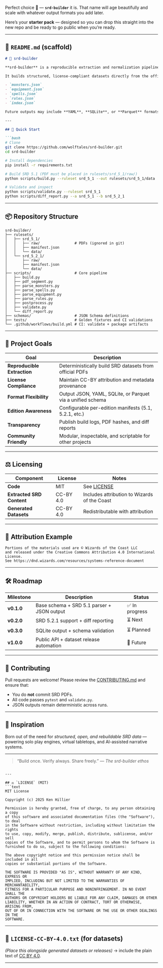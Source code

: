 Perfect choice 👏 — **`srd-builder`** it is. That name will age beautifully and scale with whatever output formats you add later.

Here’s your **starter pack** — designed so you can drop this straight into the new repo and be ready to go public when you’re ready.

---

## 🧱 `README.md` (scaffold)

````markdown
# 🧰 srd-builder

**srd-builder** is a reproducible extraction and normalization pipeline for the *System Reference Document* (SRD) rulesets — starting with **D&D 5.1** and expanding to **5.2.1 (2024)** and beyond.

It builds structured, license-compliant datasets directly from the official PDF releases under *Creative Commons BY 4.0*, producing clean, machine-readable outputs such as:

- `monsters.json`
- `equipment.json`
- `spells.json`
- `rules.json`
- `index.json`

Future outputs may include **YAML**, **SQLite**, or **Parquet** formats.

---

## 🚀 Quick Start

```bash
# Clone
git clone https://github.com/wolftales/srd-builder.git
cd srd-builder

# Install dependencies
pip install -r requirements.txt

# Build SRD 5.1 (PDF must be placed in rulesets/srd_5_1/raw/)
python scripts/build.py --ruleset srd_5_1 --out rulesets/srd_5_1/data

# Validate and inspect
python scripts/validate.py --ruleset srd_5_1
python scripts/diff_report.py --a srd_5_1 --b srd_5_2_1
````

---

## 📦 Repository Structure

```
srd-builder/
├── rulesets/
│   ├── srd_5_1/
│   │   ├── raw/                # PDFs (ignored in git)
│   │   ├── manifest.json
│   │   └── data/
│   └── srd_5_2_1/
│       ├── raw/
│       ├── manifest.json
│       └── data/
├── scripts/                    # Core pipeline
│   ├── build.py
│   ├── pdf_segment.py
│   ├── parse_monsters.py
│   ├── parse_spells.py
│   ├── parse_equipment.py
│   ├── parse_rules.py
│   ├── postprocess.py
│   ├── validate.py
│   └── diff_report.py
├── schemas/                    # JSON Schema definitions
├── tests/                      # Golden fixtures and CI validations
└── .github/workflows/build.yml # CI: validate + package artifacts
```

---

## 🧭 Project Goals

| Goal                        | Description                                                |
| --------------------------- | ---------------------------------------------------------- |
| **Reproducible Extraction** | Deterministically build SRD datasets from official PDFs    |
| **License Compliance**      | Maintain CC-BY attribution and metadata provenance         |
| **Format Flexibility**      | Output JSON, YAML, SQLite, or Parquet via a unified schema |
| **Edition Awareness**       | Configurable per-edition manifests (5.1, 5.2.1, etc.)      |
| **Transparency**            | Publish build logs, PDF hashes, and diff reports           |
| **Community Friendly**      | Modular, inspectable, and scriptable for other projects    |

---

## ⚖️ Licensing

| Component                 | License   | Notes                                        |
| ------------------------- | --------- | -------------------------------------------- |
| **Code**                  | MIT       | See [LICENSE](LICENSE)                       |
| **Extracted SRD Content** | CC-BY 4.0 | Includes attribution to Wizards of the Coast |
| **Generated Datasets**    | CC-BY 4.0 | Redistributable with attribution             |

---

## 🧩 Attribution Example

```text
Portions of the materials used are © Wizards of the Coast LLC
and released under the Creative Commons Attribution 4.0 International License.
See https://dnd.wizards.com/resources/systems-reference-document
```

---

## 🛠️ Roadmap

| Milestone  | Description                                | Status        |
| ---------- | ------------------------------------------ | ------------- |
| **v0.1.0** | Base schema + SRD 5.1 parser + JSON output | ✅ In progress |
| **v0.2.0** | SRD 5.2.1 support + diff reporting         | ⏳ Next        |
| **v0.3.0** | SQLite output + schema validation          | ⏳ Planned     |
| **v1.0.0** | Public API + dataset release automation    | 🔮 Future     |

---

## 🤝 Contributing

Pull requests are welcome!
Please review the [CONTRIBUTING.md](CONTRIBUTING.md) and ensure that:

* You do **not** commit SRD PDFs.
* All code passes `pytest` and `validate.py`.
* JSON outputs remain deterministic across runs.

---

## 🧠 Inspiration

Born out of the need for *structured, open, and rebuildable SRD data* — powering solo play engines, virtual tabletops, and AI-assisted narrative systems.

---

> “Build once. Verify always. Share freely.”
> — *The srd-builder ethos*

````

---

## ⚖️ `LICENSE` (MIT)
```text
MIT License

Copyright (c) 2025 Ken Hillier

Permission is hereby granted, free of charge, to any person obtaining a copy
of this software and associated documentation files (the "Software"), to deal
in the Software without restriction, including without limitation the rights
to use, copy, modify, merge, publish, distribute, sublicense, and/or sell
copies of the Software, and to permit persons to whom the Software is
furnished to do so, subject to the following conditions:

The above copyright notice and this permission notice shall be included in all
copies or substantial portions of the Software.

THE SOFTWARE IS PROVIDED "AS IS", WITHOUT WARRANTY OF ANY KIND, EXPRESS OR
IMPLIED, INCLUDING BUT NOT LIMITED TO THE WARRANTIES OF MERCHANTABILITY,
FITNESS FOR A PARTICULAR PURPOSE AND NONINFRINGEMENT. IN NO EVENT SHALL THE
AUTHORS OR COPYRIGHT HOLDERS BE LIABLE FOR ANY CLAIM, DAMAGES OR OTHER
LIABILITY, WHETHER IN AN ACTION OF CONTRACT, TORT OR OTHERWISE, ARISING FROM,
OUT OF OR IN CONNECTION WITH THE SOFTWARE OR THE USE OR OTHER DEALINGS IN THE
SOFTWARE.
````

---

## 📘 `LICENSE-CC-BY-4.0.txt` (for datasets)

*(Place this alongside generated datasets or releases)*
→ include the plain text of [CC BY 4.0](https://creativecommons.org/licenses/by/4.0/legalcode.txt).

---

